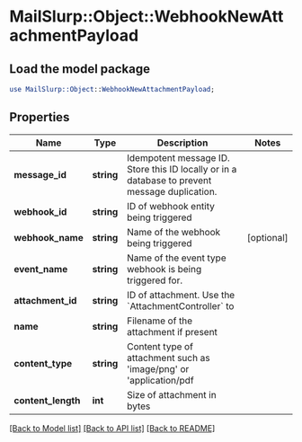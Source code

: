 # MailSlurp::Object::WebhookNewAttachmentPayload

## Load the model package
```perl
use MailSlurp::Object::WebhookNewAttachmentPayload;
```

## Properties
Name | Type | Description | Notes
------------ | ------------- | ------------- | -------------
**message_id** | **string** | Idempotent message ID. Store this ID locally or in a database to prevent message duplication. | 
**webhook_id** | **string** | ID of webhook entity being triggered | 
**webhook_name** | **string** | Name of the webhook being triggered | [optional] 
**event_name** | **string** | Name of the event type webhook is being triggered for. | 
**attachment_id** | **string** | ID of attachment. Use the &#x60;AttachmentController&#x60; to | 
**name** | **string** | Filename of the attachment if present | 
**content_type** | **string** | Content type of attachment such as &#39;image/png&#39; or &#39;application/pdf | 
**content_length** | **int** | Size of attachment in bytes | 

[[Back to Model list]](../README#documentation-for-models) [[Back to API list]](../README#documentation-for-api-endpoints) [[Back to README]](../README)



